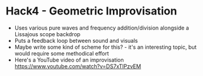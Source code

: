 # Hack4 - Geometric Improvisation

- Uses various pure waves and frequency addition/division alongside a Lissajous scope backdrop
- Puts a feedback loop between sound and visuals
- Maybe write some kind of scheme for this? - it's an interesting topic, but would require some methodical effort
- Here's a YouTube video of an improvisation https://www.youtube.com/watch?v=DS7xTlPzvEM
